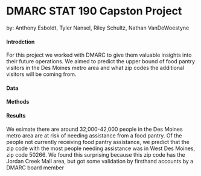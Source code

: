 # DMARC STAT 190 Capston Project
by: Anthony Esboldt, Tyler Nansel, Riley Schultz, Nathan VanDeWoestyne
<h4>Introdction</h4>
For this project we worked with DMARC to give them valuable insights into their future operations. We aimed to predict the upper bound of food pantry visitors in the Des Moines metro area and what zip codes the additional visitors will be coming from.
<h4>Data</h4>
<h4>Methods</h4>
<h4>Results</h4>
We esimate there are around 32,000-42,000 people in the Des Moines metro area are at risk of needing assistance from a food pantry. Of the people not currently receiving food pantry assistance, we predict that the zip code with the most people needing assistance was in West Des Moines, zip code 50266. We found this surprising because this zip code has the Jordan Creek Mall area, but got some validation by firsthand accounts by a DMARC board member
